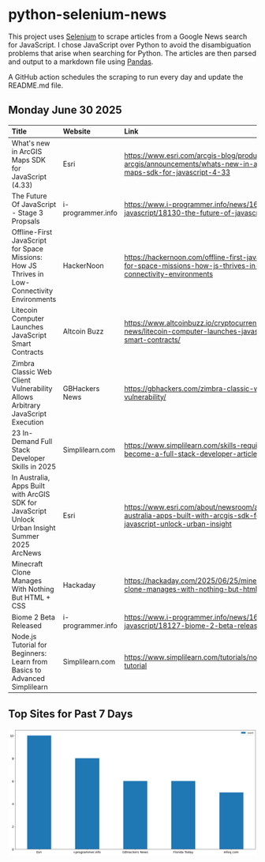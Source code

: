 # python-selenium-news

This project uses [Selenium](https://www.seleniumhq.org/) to scrape articles from a Google News search for JavaScript.
I chose JavaScript over Python to avoid the disambiguation problems that arise when searching for Python.
The articles are then parsed and output to a markdown file using [Pandas](https://pandas.pydata.org/).

A GitHub action schedules the scraping to run every day and update the README.md file.

## Monday June 30 2025


| Title                                                                                              | Website           | Link                                                                                                                    |
|:---------------------------------------------------------------------------------------------------|:------------------|:------------------------------------------------------------------------------------------------------------------------|
| What's new in ArcGIS Maps SDK for JavaScript (4.33)                                                | Esri              | https://www.esri.com/arcgis-blog/products/js-api-arcgis/announcements/whats-new-in-arcgis-maps-sdk-for-javascript-4-33  |
| The Future Of JavaScript - Stage 3 Propsals                                                        | i-programmer.info | https://www.i-programmer.info/news/167-javascript/18130-the-future-of-javascript.html                                   |
| Offline-First JavaScript for Space Missions: How JS Thrives in Low-Connectivity Environments       | HackerNoon        | https://hackernoon.com/offline-first-javascript-for-space-missions-how-js-thrives-in-low-connectivity-environments      |
| Litecoin Computer Launches JavaScript Smart Contracts                                              | Altcoin Buzz      | https://www.altcoinbuzz.io/cryptocurrency-news/litecoin-computer-launches-javascript-smart-contracts/                   |
| Zimbra Classic Web Client Vulnerability Allows Arbitrary JavaScript Execution                      | GBHackers News    | https://gbhackers.com/zimbra-classic-web-client-vulnerability/                                                          |
| 23 In-Demand Full Stack Developer Skills in 2025                                                   | Simplilearn.com   | https://www.simplilearn.com/skills-required-to-become-a-full-stack-developer-article                                    |
| In Australia, Apps Built with ArcGIS SDK for JavaScript Unlock Urban Insight  Summer 2025  ArcNews | Esri              | https://www.esri.com/about/newsroom/arcnews/in-australia-apps-built-with-arcgis-sdk-for-javascript-unlock-urban-insight |
| Minecraft Clone Manages With Nothing But HTML + CSS                                                | Hackaday          | https://hackaday.com/2025/06/25/minecraft-clone-manages-with-nothing-but-html-css/                                      |
| Biome 2 Beta Released                                                                              | i-programmer.info | https://www.i-programmer.info/news/167-javascript/18127-biome-2-beta-released.html                                      |
| Node.js Tutorial for Beginners: Learn from Basics to Advanced  Simplilearn                         | Simplilearn.com   | https://www.simplilearn.com/tutorials/nodejs-tutorial                                                                   |
## Top Sites for Past 7 Days

![Graph of Top Sites](https://raw.githubusercontent.com/dan-mba/python-selenium-news/main/last-week.png)

